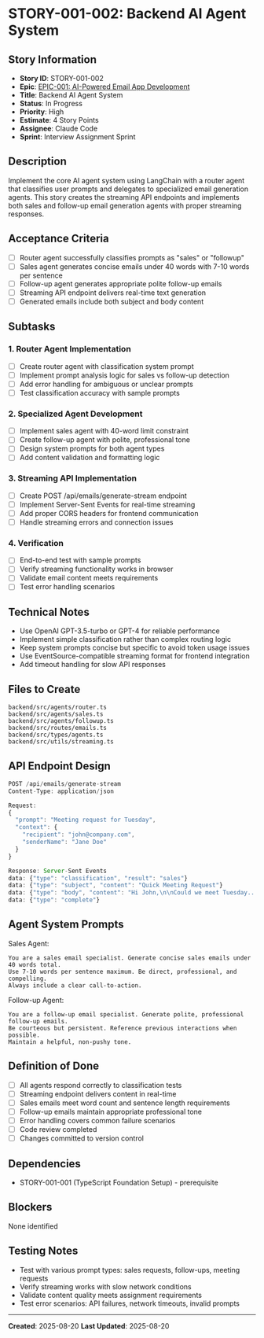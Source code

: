 # STORY-001-002: Backend AI Agent System

## Story Information
- **Story ID**: STORY-001-002
- **Epic**: [EPIC-001: AI-Powered Email App Development](README.md)
- **Title**: Backend AI Agent System
- **Status**: In Progress
- **Priority**: High
- **Estimate**: 4 Story Points
- **Assignee**: Claude Code
- **Sprint**: Interview Assignment Sprint

## Description
Implement the core AI agent system using LangChain with a router agent that classifies user prompts and delegates to specialized email generation agents. This story creates the streaming API endpoints and implements both sales and follow-up email generation agents with proper streaming responses.

## Acceptance Criteria
- [ ] Router agent successfully classifies prompts as "sales" or "followup"
- [ ] Sales agent generates concise emails under 40 words with 7-10 words per sentence
- [ ] Follow-up agent generates appropriate polite follow-up emails
- [ ] Streaming API endpoint delivers real-time text generation
- [ ] Generated emails include both subject and body content

## Subtasks

### 1. Router Agent Implementation
- [ ] Create router agent with classification system prompt
- [ ] Implement prompt analysis logic for sales vs follow-up detection
- [ ] Add error handling for ambiguous or unclear prompts
- [ ] Test classification accuracy with sample prompts

### 2. Specialized Agent Development
- [ ] Implement sales agent with 40-word limit constraint
- [ ] Create follow-up agent with polite, professional tone
- [ ] Design system prompts for both agent types
- [ ] Add content validation and formatting logic

### 3. Streaming API Implementation
- [ ] Create POST /api/emails/generate-stream endpoint
- [ ] Implement Server-Sent Events for real-time streaming
- [ ] Add proper CORS headers for frontend communication
- [ ] Handle streaming errors and connection issues

### 4. Verification
- [ ] End-to-end test with sample prompts
- [ ] Verify streaming functionality works in browser
- [ ] Validate email content meets requirements
- [ ] Test error handling scenarios

## Technical Notes
- Use OpenAI GPT-3.5-turbo or GPT-4 for reliable performance
- Implement simple classification rather than complex routing logic
- Keep system prompts concise but specific to avoid token usage issues
- Use EventSource-compatible streaming format for frontend integration
- Add timeout handling for slow API responses

## Files to Create
```
backend/src/agents/router.ts
backend/src/agents/sales.ts
backend/src/agents/followup.ts
backend/src/routes/emails.ts
backend/src/types/agents.ts
backend/src/utils/streaming.ts
```

## API Endpoint Design
```typescript
POST /api/emails/generate-stream
Content-Type: application/json

Request:
{
  "prompt": "Meeting request for Tuesday",
  "context": {
    "recipient": "john@company.com",
    "senderName": "Jane Doe"
  }
}

Response: Server-Sent Events
data: {"type": "classification", "result": "sales"}
data: {"type": "subject", "content": "Quick Meeting Request"}
data: {"type": "body", "content": "Hi John,\n\nCould we meet Tuesday..."}
data: {"type": "complete"}
```

## Agent System Prompts
Sales Agent:
```
You are a sales email specialist. Generate concise sales emails under 40 words total.
Use 7-10 words per sentence maximum. Be direct, professional, and compelling.
Always include a clear call-to-action.
```

Follow-up Agent:
```
You are a follow-up email specialist. Generate polite, professional follow-up emails.
Be courteous but persistent. Reference previous interactions when possible.
Maintain a helpful, non-pushy tone.
```

## Definition of Done
- [ ] All agents respond correctly to classification tests
- [ ] Streaming endpoint delivers content in real-time
- [ ] Sales emails meet word count and sentence length requirements
- [ ] Follow-up emails maintain appropriate professional tone
- [ ] Error handling covers common failure scenarios
- [ ] Code review completed
- [ ] Changes committed to version control

## Dependencies
- STORY-001-001 (TypeScript Foundation Setup) - prerequisite

## Blockers
None identified

## Testing Notes
- Test with various prompt types: sales requests, follow-ups, meeting requests
- Verify streaming works with slow network conditions
- Validate content quality meets assignment requirements
- Test error scenarios: API failures, network timeouts, invalid prompts

---
**Created**: 2025-08-20
**Last Updated**: 2025-08-20